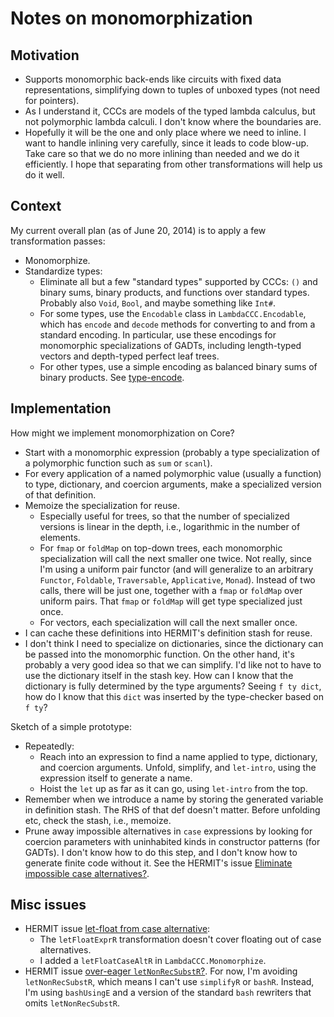 # Notes on monomorphization

 <!-- References -->

[type-encode]: https://github.com/conal/type-encode "Haskell library"

[let-float from case alternative]: https://github.com/ku-fpg/hermit/issues/113 "HERMIT issue"

[over-eager `letNonRecSubstR`?]: https://github.com/ku-fpg/hermit/issues/114 "HERMIT issue"

[Eliminate impossible case alternatives?]: https://github.com/ku-fpg/hermit/issues/110 "HERMIT issue"

 <!-- -->

## Motivation

*   Supports monomorphic back-ends like circuits with fixed data representations, simplifying down to tuples of unboxed types (not need for pointers).
*   As I understand it, CCCs are models of the typed lambda calculus, but not polymorphic lambda calculi.
    I don't know where the boundaries are.
*   Hopefully it will be the one and only place where we need to inline.
    I want to handle inlining very carefully, since it leads to code blow-up.
    Take care so that we do no more inlining than needed and we do it efficiently.
    I hope that separating from other transformations will help us do it well.

## Context

My current overall plan (as of June 20, 2014) is to apply a few transformation passes:

*   Monomorphize.
*   Standardize types:
    *   Eliminate all but a few "standard types" supported by CCCs:
        `()` and binary sums, binary products, and functions over standard types.
        Probably also `Void`, `Bool`, and maybe something like `Int#`.
    *   For some types, use the `Encodable` class in `LambdaCCC.Encodable`, which has `encode` and `decode` methods for converting to and from a standard encoding.
        In particular, use these encodings for monomorphic specializations of GADTs, including length-typed vectors and depth-typed perfect leaf trees.
    *   For other types, use a simple encoding as balanced binary sums of binary products.
        See [type-encode].

## Implementation

How might we implement monomorphization on Core?

*   Start with a monomorphic expression (probably a type specialization of a polymorphic function such as `sum` or `scanl`).
*   For every application of a named polymorphic value (usually a function) to type, dictionary, and coercion arguments, make a specialized version of that definition.
*   Memoize the specialization for reuse.
    *   Especially useful for trees, so that the number of specialized versions is linear in the depth, i.e., logarithmic in the number of elements.
    *   For `fmap` or `foldMap` on top-down trees, each monomorphic specialization will call the next smaller one twice.
        Not really, since I'm using a uniform pair functor (and will generalize to an arbitrary `Functor`, `Foldable`, `Traversable`, `Applicative`, `Monad`).
        Instead of two calls, there will be just one, together with a `fmap` or `foldMap` over uniform pairs.
        That `fmap` or `foldMap` will get type specialized just once.
    *   For vectors, each specialization will call the next smaller once.
*   I can cache these definitions into HERMIT's definition stash for reuse.
*   I don't think I need to specialize on dictionaries, since the dictionary can be passed into the monomorphic function.
    On the other hand, it's probably a very good idea so that we can simplify.
    I'd like not to have to use the dictionary itself in the stash key.
    How can I know that the dictionary is fully determined by the type arguments?
    Seeing `f ty dict`, how do I know that this `dict` was inserted by the type-checker based on `f ty`?

Sketch of a simple prototype:

*   Repeatedly:
    *   Reach into an expression to find a name applied to type, dictionary, and coercion arguments.
        Unfold, simplify, and `let-intro`, using the expression itself to generate a name.
    *   Hoist the `let` up as far as it can go, using `let-intro` from the top.
*   Remember when we introduce a name by storing the generated variable in definition stash.
    The RHS of that def doesn't matter.
    Before unfolding etc, check the stash, i.e., memoize.
*   Prune away impossible alternatives in `case` expressions by looking for coercion parameters with uninhabited kinds in constructor patterns (for GADTs).
    I don't know how to do this step, and I don't know how to generate finite code without it.
    See the HERMIT's issue [Eliminate impossible case alternatives?].

## Misc issues

*   HERMIT issue [let-float from case alternative]:
    *   The `letFloatExprR` transformation doesn't cover floating out of case alternatives.
    *   I added a `letFloatCaseAltR` in `LambdaCCC.Monomorphize`.
*   HERMIT issue [over-eager `letNonRecSubstR`?].
    For now, I'm avoiding `letNonRecSubstR`, which means I can't use `simplifyR` or `bashR`.
    Instead, I'm using `bashUsingE` and a version of the standard `bash` rewriters that omits `letNonRecSubstR`.
